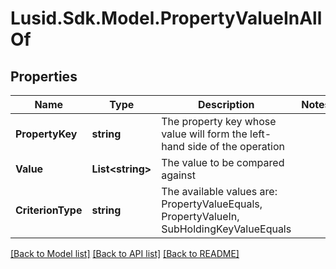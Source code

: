 # Lusid.Sdk.Model.PropertyValueInAllOf

## Properties

Name | Type | Description | Notes
------------ | ------------- | ------------- | -------------
**PropertyKey** | **string** | The property key whose value will form the left-hand side of the operation | 
**Value** | **List&lt;string&gt;** | The value to be compared against | 
**CriterionType** | **string** | The available values are: PropertyValueEquals, PropertyValueIn, SubHoldingKeyValueEquals | 

[[Back to Model list]](../README.md#documentation-for-models) [[Back to API list]](../README.md#documentation-for-api-endpoints) [[Back to README]](../README.md)

